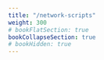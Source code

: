 ```yaml
---
title: "/network-scripts"
weight: 300
# bookFlatSection: true   
bookCollapseSection: true
# bookHidden: true
---
```


<br>
